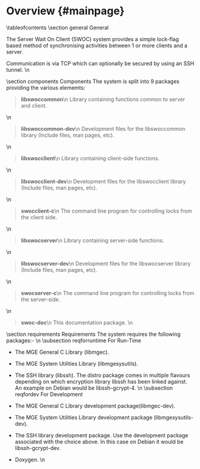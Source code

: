 Overview					{#mainpage}
========
\tableofcontents
\section general General

The Server Wait On Client (SWOC) system provides a simple lock-flag based method
of synchronising activities between 1 or more clients and a server.

Communication is via TCP which can optionally be secured by using an SSH tunnel.
\n

\section components Components
The system is split into 9 packages providing the various elememts:

> __libswoccommon__\n
> Library containing functions common to server and client.

\n

> __libswoccommon-dev__\n
> Development files for the libswoccommon library (Include files, man
> pages, etc).

\n

> __libswocclient__\n
> Library containing client-side functions.

\n

> __libswocclient-dev__\n
> Development files for the libswocclient library (Include files, man
> pages, etc).

\n

> __swocclient-c__\n
> The command line program for controlling locks from the client side.

\n

> __libswocserver__\n
> Library containing server-side functions.

\n

> __libswocserver-dev__\n
> Development files for the libswocserver library (Include files, man
> pages, etc).

\n

> __swocserver-c__\n
> The command line program for controlling locks from the server-side.

\n

> __swoc-doc__\n
> This documentation package.
\n

\section requirements Requirements
The system requires the following packages:-
\n
\subsection reqforruntime For Run-Time
- The MGE General C Library (libmgec).

- The MGE System Utilities Library (libmgesysutils).

- The SSH library (libssh). The distro package comes in multiple flavours
depending on which encryption library libssh has been linked against. An example
on Debian would be libssh-gcrypt-4.
\n
\subsection reqfordev For Development
- The MGE General C Library development package(libmgec-dev).

- The MGE System Utilities Library development package (libmgesysutils-dev).

- The SSH library development package. Use the development package associated
with the choice above. In this case on Debian it would be libssh-gcrypt-dev.

- Doxygen.
\n
